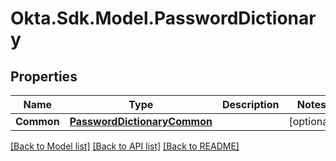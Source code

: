 # Okta.Sdk.Model.PasswordDictionary
## Properties

Name | Type | Description | Notes
------------ | ------------- | ------------- | -------------
**Common** | [**PasswordDictionaryCommon**](PasswordDictionaryCommon.md) |  | [optional] 

[[Back to Model list]](../README.md#documentation-for-models) [[Back to API list]](../README.md#documentation-for-api-endpoints) [[Back to README]](../README.md)

